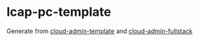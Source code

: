 # lcap-pc-template

Generate from [cloud-admin-template](https://github.com/vusion-templates/cloud-admin-template) and [cloud-admin-fullstack](https://github.com/vusion-templates/cloud-admin-fullstack)
